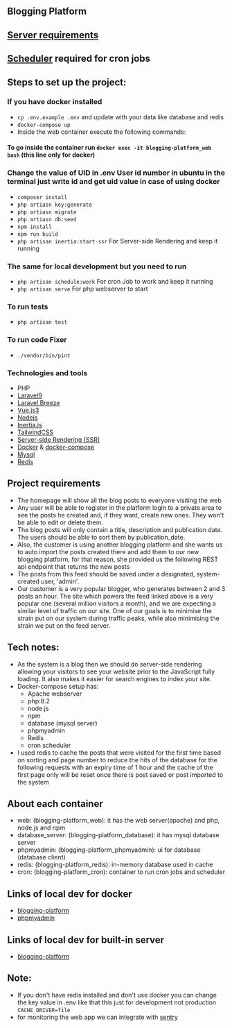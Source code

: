 ## Blogging Platform
## [Server requirements](https://laravel.com/docs/9.x/deployment#server-requirements)
## [Scheduler](https://laravel.com/docs/9.x/scheduling#running-the-scheduler) required for cron jobs

## Steps to set up the project:

### If you have  docker installed
- ```cp .env.example .env``` and update with your data like database and redis
- ``` docker-compose up ```
- Inside the web container execute the following commands:
#### To go inside the container run ``` docker exec -it blogging-platform_web bash ``` (this line only for docker) 
### Change the value of UID in .env User id number in ubuntu in the terminal just write id and get uid value in case of using docker
- ```composer install```
- ```php artiasn key:generate```
- ```php artiasn migrate```
- ```php artiasn db:seed```
- ```npm install```
- ```npm run build```
- ``` php artisan inertia:start-ssr ``` For Server-side Rendering and keep it running
### The same for local development but you need to run
- ``` php artisan schedule:work ``` For cron Job to work and keep it running
- ``` php artisan serve ``` For php webserver to start
### To run tests
- ```php artisan test ```
### To run code Fixer
- ``` ./vendor/bin/pint ```
### Technologies and tools
- PHP
- [Laravel9](https://laravel.com/docs/9.x)
- [Laravel Breeze](https://laravel.com/docs/9.x/starter-kits#laravel-breeze)
- [Vue.js3](https://vuejs.org)
- [Nodejs](https://nodejs.org/en)
- [Inertia.js](https://inertiajs.com)
- [TailwindCSS](https://tailwindcss.com)
- [Server-side Rendering (SSR)](https://inertiajs.com/server-side-rendering)
- [Docker](https://docs.docker.com) & [docker-compose](https://docs.docker.com/compose)
- [Mysql](https://www.mysql.com)
- [Redis](https://redis.io)

## Project requirements
- The homepage will show all the blog posts to everyone visiting the web
- Any user will be able to register in the platform login to a private area to see the posts he created and, if they want, create new ones. They won't be able to edit or delete them.
- The blog posts will only contain a title, description and publication date. The users should be able to sort them by publication_date.
- Also, the customer is using another blogging platform and she wants us to auto import the posts created there and add them to our new blogging platform, for that reason, she provided us the following REST api endpoint that returns the new posts
- The posts from this feed should be saved under a designated, system-created user, 'admin'.
- Our customer is a very popular blogger, who generates between 2 and 3 posts an hour. The site which powers the feed linked above is a very popular one (several million visitors a month), and we are expecting a similar level of traffic on our site. One of our goals is to minimise the strain put on our system during traffic peaks, while also minimising the strain we put on the feed server.

## Tech notes:
- As the system is a blog then we should do server-side rendering allowing your visitors to see your website prior to the JavaScript fully loading. It also makes it easier for search engines to index your site.
- Docker-compose setup has:
  - Apache webserver
  - php:8.2
  - node.js
  - npm
  - database (mysql server)
  - phpmyadmin
  - Redis
  - cron scheduler
- I used redis to cache the posts that were visited for the first time based on sorting and page number to reduce the hits of the database for the following requests with an expiry time of 1 hour and the cache of the first page only will be reset once there is post saved or post imported to the system

## About each container
- web: (blogging-platform_web): it has the web server(apache) and php, node.js and npm
- database_server: (blogging-platform_database): it has mysql database server
- phpmyadmin: (blogging-platform_phpmyadmin): ui for database (database client)
- redis: (blogging-platform_redis): in-memory database used in cache
- cron: (blogging-platform_cron): container to run cron jobs and scheduler

## Links of local dev for docker
- [blogging-platform](http://localhost)
- [phpmyadmin](http://localhost:8080)

## Links of local dev for built-in server
- [blogging-platform](http://localhost:8000)

## Note:
- If you don't have redis installed and don't use docker you can change the key value in .env like that this just for development not production
``` CACHE_DRIVER=file ```
- for monitoring the web app we can integrate with [sentry](https://sentry.io/welcome/) 
